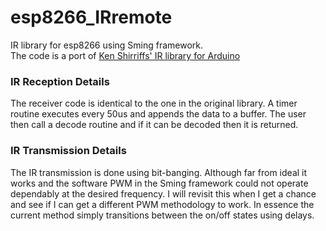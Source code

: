 # esp8266_IRremote
IR library for esp8266 using Sming framework.</br>
The code is a port of [Ken Shirriffs' IR library for Arduino](http://www.righto.com/2009/08/multi-protocol-infrared-remote-library.html "Ken Shirriffs' IR library for Arduino")

### IR Reception Details
The receiver code is identical to the one in the original library. A timer routine executes every 50us and appends the data to a buffer. The user then call a decode routine and if it can be decoded then it is returned.

### IR Transmission Details
The IR transmission is done using bit-banging. Although far from ideal it works and the software PWM in the Sming framework could not operate dependably at the desired frequency. I will revisit this when I get a chance and see if I can get a different PWM methodology to work. In essence the current method simply transitions between the on/off states using delays. 
